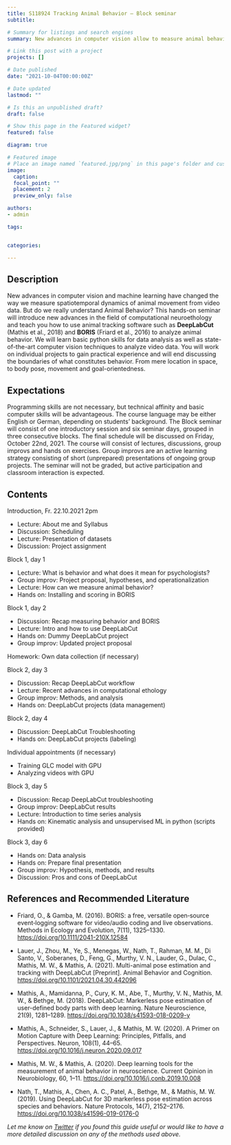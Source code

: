 ```yaml
---
title: S118924 Tracking Animal Behavior – Block seminar 
subtitle: 

# Summary for listings and search engines
summary: New advances in computer vision allow to measure animal behavior.

# Link this post with a project
projects: []

# Date published
date: "2021-10-04T00:00:00Z"

# Date updated
lastmod: ""

# Is this an unpublished draft?
draft: false

# Show this page in the Featured widget?
featured: false

diagram: true

# Featured image
# Place an image named `featured.jpg/png` in this page's folder and customize its options here.
image:
  caption: 
  focal_point: ""
  placement: 2
  preview_only: false

authors:
- admin

tags:


categories:

---
```



## Description
New advances in computer vision and machine learning have changed the way we measure spatiotemporal dynamics of animal movement from video data. But do we really understand Animal Behavior? This hands-on seminar will introduce new advances in the field of computational neuroethology and teach you how to use animal tracking software such as **DeepLabCut** (Mathis et al., 2018) and **BORIS** (Friard et al., 2016) to analyze animal behavior. We will learn basic python skills for data analysis as well as state-of-the-art computer vision techniques to analyze video data. You will work on individual projects to gain practical experience and will end discussing the boundaries of what constitutes behavior. From mere location in space, to body pose, movement and goal-orientedness.


## Expectations
Programming skills are not necessary, but technical affinity and basic computer skills will be advantageous. The course language may be either English or German, depending on students’ background. The Block seminar will consist of one introductory session and six seminar days, grouped in three consecutive blocks. The final schedule will be discussed on Friday, October 22nd, 2021. The course will consist of lectures, discussions, group improvs and hands on exercises. Group improvs are an active learning strategy consisting of short (unprepared) presentations of ongoing group projects. The seminar will not be graded, but active participation and classroom interaction is expected. 


## Contents
Introduction, Fr. 22.10.2021 2pm
-	Lecture: About me and Syllabus
-	Discussion: Scheduling
-	Lecture: Presentation of datasets
-	Discussion: Project assignment

Block 1, day 1
-	Lecture: What is behavior and what does it mean for psychologists?
-	Group improv: Project proposal, hypotheses, and operationalization
-	Lecture: How can we measure animal behavior? 
-	Hands on: Installing and scoring in BORIS

Block 1, day 2
-	Discussion: Recap measuring behavior and BORIS
-	Lecture: Intro and how to use DeepLabCut
-	Hands on: Dummy DeepLabCut project
-	Group improv: Updated project proposal

Homework: Own data collection (if necessary)

Block 2, day 3
-	Discussion: Recap DeepLabCut workflow
-	Lecture: Recent advances in computational ethology 
-	Group improv: Methods, and analysis
-	Hands on: DeepLabCut projects (data management)

Block 2, day 4
-	Discussion: DeepLabCut Troubleshooting
-	Hands on: DeepLabCut projects (labeling)

Individual appointments (if necessary)
-	Training GLC model with GPU
-	Analyzing videos with GPU

Block 3, day 5
-	Discussion: Recap DeepLabCut troubleshooting
-	Group improv: DeepLabCut results
-	Lecture: Introduction to time series analysis 
-	Hands on: Kinematic analysis and unsupervised ML in python (scripts provided)

Block 3, day 6
-	Hands on: Data analysis
-	Hands on: Prepare final presentation 
-	Group improv: Hypothesis, methods, and results
-	Discussion: Pros and cons of DeepLabCut



## References and Recommended Literature

- Friard, O., & Gamba, M. (2016). BORIS: a free, versatile open‐source event‐logging software for video/audio coding and live observations. Methods in Ecology and Evolution, 7(11), 1325–1330. https://doi.org/10.1111/2041-210X.12584

- Lauer, J., Zhou, M., Ye, S., Menegas, W., Nath, T., Rahman, M. M., Di Santo, V., Soberanes, D., Feng, G., Murthy, V. N., Lauder, G., Dulac, C., Mathis, M. W., & Mathis, A. (2021). Multi-animal pose estimation and tracking with DeepLabCut [Preprint]. Animal Behavior and Cognition. https://doi.org/10.1101/2021.04.30.442096

- Mathis, A., Mamidanna, P., Cury, K. M., Abe, T., Murthy, V. N., Mathis, M. W., & Bethge, M. (2018). DeepLabCut: Markerless pose estimation of user-defined body parts with deep learning. Nature Neuroscience, 21(9), 1281–1289. https://doi.org/10.1038/s41593-018-0209-y

- Mathis, A., Schneider, S., Lauer, J., & Mathis, M. W. (2020). A Primer on Motion Capture with Deep Learning: Principles, Pitfalls, and Perspectives. Neuron, 108(1), 44–65. https://doi.org/10.1016/j.neuron.2020.09.017

- Mathis, M. W., & Mathis, A. (2020). Deep learning tools for the measurement of animal behavior in neuroscience. Current Opinion in Neurobiology, 60, 1–11. https://doi.org/10.1016/j.conb.2019.10.008

- Nath, T., Mathis, A., Chen, A. C., Patel, A., Bethge, M., & Mathis, M. W. (2019). Using DeepLabCut for 3D markerless pose estimation across species and behaviors. Nature Protocols, 14(7), 2152–2176. https://doi.org/10.1038/s41596-019-0176-0




*Let me know on [Twitter](https://twitter.com/G_HidalgoGadea) if you found this guide useful or would like to have a more detailed discussion on any of the methods used above.*